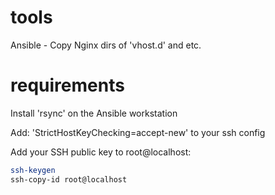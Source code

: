# tools
Ansible  - Copy Nginx dirs of 'vhost.d' and etc.

# requirements

Install 'rsync' on the Ansible workstation

Add: 'StrictHostKeyChecking=accept-new' to your ssh config

Add your SSH public key to root@localhost:
```bash
ssh-keygen
ssh-copy-id root@localhost
```
